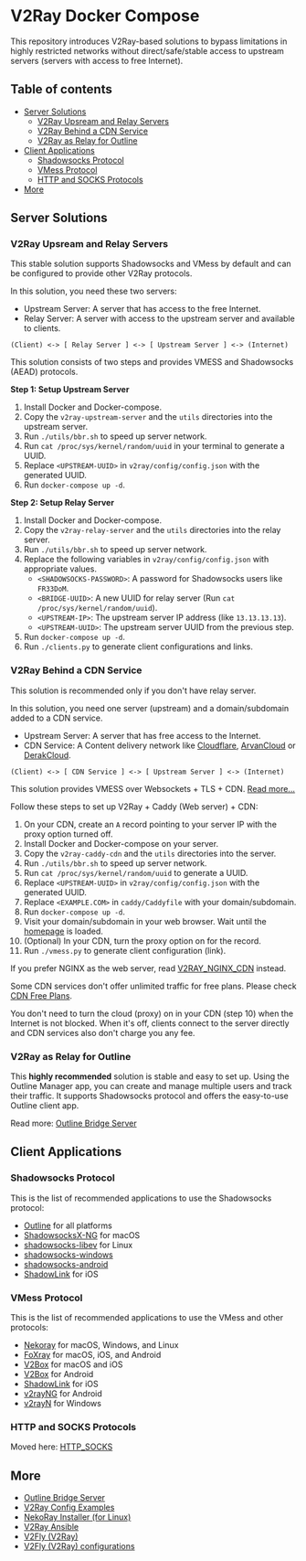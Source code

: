 # V2Ray Docker Compose

This repository introduces V2Ray-based solutions to bypass limitations in highly restricted networks
without direct/safe/stable access to upstream servers (servers with access to free Internet).

## Table of contents

  * [Server Solutions](#server-solutions)
    * [V2Ray Upsream and Relay Servers](#v2ray-upsream-and-relay-servers)
    * [V2Ray Behind a CDN Service](#v2ray-behind-a-cdn-service)
    * [V2Ray as Relay for Outline](#v2ray-as-relay-for-outline)
  * [Client Applications](#client-applications)
    * [Shadowsocks Protocol](#shadowsocks-protocol)
    * [VMess Protocol](#vmess-protocol)
    * [HTTP and SOCKS Protocols](#http-and-socks-protocols)
  * [More](#more)

## Server Solutions

### V2Ray Upsream and Relay Servers

This stable solution supports Shadowsocks and VMess by default and can be configured to provide other V2Ray protocols.

In this solution, you need these two servers:

* Upstream Server: A server that has access to the free Internet.
* Relay Server: A server with access to the upstream server and available to clients.

```
(Client) <-> [ Relay Server ] <-> [ Upstream Server ] <-> (Internet)
```

This solution consists of two steps and provides VMESS and Shadowsocks (AEAD) protocols.

**Step 1: Setup Upstream Server**

1. Install Docker and Docker-compose.
1. Copy the `v2ray-upstream-server` and the `utils` directories into the upstream server.
1. Run ```./utils/bbr.sh``` to speed up server network.
1. Run ```cat /proc/sys/kernel/random/uuid``` in your terminal to generate a UUID.
1. Replace `<UPSTREAM-UUID>` in `v2ray/config/config.json` with the generated UUID.
1. Run `docker-compose up -d`.

**Step 2: Setup Relay Server**

1. Install Docker and Docker-compose.
1. Copy the `v2ray-relay-server` and the `utils` directories into the relay server.
1. Run ```./utils/bbr.sh``` to speed up server network.
1. Replace the following variables in `v2ray/config/config.json` with appropriate values.
    * `<SHADOWSOCKS-PASSWORD>`: A password for Shadowsocks users like `FR33DoM`.
    * `<BRIDGE-UUID>`: A new UUID for relay server (Run ```cat /proc/sys/kernel/random/uuid```).
    * `<UPSTREAM-IP>`: The upstream server IP address (like `13.13.13.13`).
    * `<UPSTREAM-UUID>`: The upstream server UUID from the previous step.
1. Run `docker-compose up -d`.
1. Run `./clients.py` to generate client configurations and links.

### V2Ray Behind a CDN Service

This solution is recommended only if you don't have relay server.

In this solution, you need one server (upstream) and a domain/subdomain added to a CDN service.

* Upstream Server: A server that has free access to the Internet.
* CDN Service: A Content delivery network like [Cloudflare](//cloudflare.com), [ArvanCloud](//arvancloud.ir) or [DerakCloud](//derak.cloud).

```
(Client) <-> [ CDN Service ] <-> [ Upstream Server ] <-> (Internet)
```

This solution provides VMESS over Websockets + TLS + CDN.
[Read more...](https://guide.v2fly.org/en_US/advanced/wss_and_web.html)

Follow these steps to set up V2Ray + Caddy (Web server) + CDN:

1. On your CDN, create an `A` record pointing to your server IP with the proxy option turned off.
1. Install Docker and Docker-compose on your server.
1. Copy the `v2ray-caddy-cdn` and the `utils` directories into the server.
1. Run ```./utils/bbr.sh``` to speed up server network.
1. Run ```cat /proc/sys/kernel/random/uuid``` to generate a UUID.
1. Replace `<UPSTREAM-UUID>` in `v2ray/config/config.json` with the generated UUID.
1. Replace `<EXAMPLE.COM>` in `caddy/Caddyfile` with your domain/subdomain.
1. Run `docker-compose up -d`.
1. Visit your domain/subdomain in your web browser.
   Wait until the [homepage](https://github.com/miladrahimi/v2ray-docker-compose/blob/master/v2ray-caddy-cdn/caddy/web/index.html) is loaded.
1. (Optional) In your CDN, turn the proxy option on for the record.
1. Run `./vmess.py` to generate client configuration (link).

If you prefer NGINX as the web server, read [V2RAY_NGINX_CDN](docs/V2RAY_NGINX_CDN.md) instead.

Some CDN services don't offer unlimited traffic for free plans.
Please check [CDN Free Plans](https://github.com/miladrahimi/v2ray-docker-compose/discussions/89).

You don't need to turn the cloud (proxy) on in your CDN (step 10) when the Internet is not blocked.
When it's off, clients connect to the server directly and CDN services also don't charge you any fee.

### V2Ray as Relay for Outline

This **highly recommended** solution is stable and easy to set up.
Using the Outline Manager app, you can create and manage multiple users and track their traffic.
It supports Shadowsocks protocol and offers the easy-to-use Outline client app.

Read more: [Outline Bridge Server](https://github.com/miladrahimi/outline-bridge-server)

## Client Applications

### Shadowsocks Protocol

This is the list of recommended applications to use the Shadowsocks protocol:

* [Outline](https://getoutline.org/get-started/#step-3) for all platforms
* [ShadowsocksX-NG](https://github.com/shadowsocks/ShadowsocksX-NG/releases) for macOS
* [shadowsocks-libev](https://github.com/shadowsocks/shadowsocks-libev) for Linux
* [shadowsocks-windows](https://github.com/shadowsocks/shadowsocks-windows/releases)
* [shadowsocks-android](https://github.com/shadowsocks/shadowsocks-android/releases)
* [ShadowLink](https://apps.apple.com/us/app/shadowlink-shadowsocks-vpn/id1439686518) for iOS

### VMess Protocol

This is the list of recommended applications to use the VMess and other protocols:

* [Nekoray](https://github.com/MatsuriDayo/nekoray/releases) for macOS, Windows, and Linux
* [FoXray](https://foxray.org/#download) for macOS, iOS, and Android
* [V2Box](https://apps.apple.com/us/app/v2box-v2ray-client/id6446814690) for macOS and iOS
* [V2Box](https://play.google.com/store/apps/details?id=dev.hexasoftware.v2box) for Android
* [ShadowLink](https://apps.apple.com/us/app/shadowlink-shadowsocks-vpn/id1439686518) for iOS
* [v2rayNG](https://github.com/2dust/v2rayNG) for Android
* [v2rayN](https://github.com/2dust/v2rayN/releases) for Windows

### HTTP and SOCKS Protocols

Moved here: [HTTP_SOCKS](docs/HTTP_SOCKS.md)

## More

* [Outline Bridge Server](https://github.com/miladrahimi/outline-bridge-server)
* [V2Ray Config Examples](https://github.com/xesina/v2ray-config-examples)
* [NekoRay Installer (for Linux)](https://github.com/ohmydevops/nekoray-installer)
* [V2Ray Ansible](https://github.com/ohmydevops/v2ray-ansible)
* [V2Fly (V2Ray)](https://www.v2fly.org)
* [V2Fly (V2Ray) configurations](https://guide.v2fly.org)
